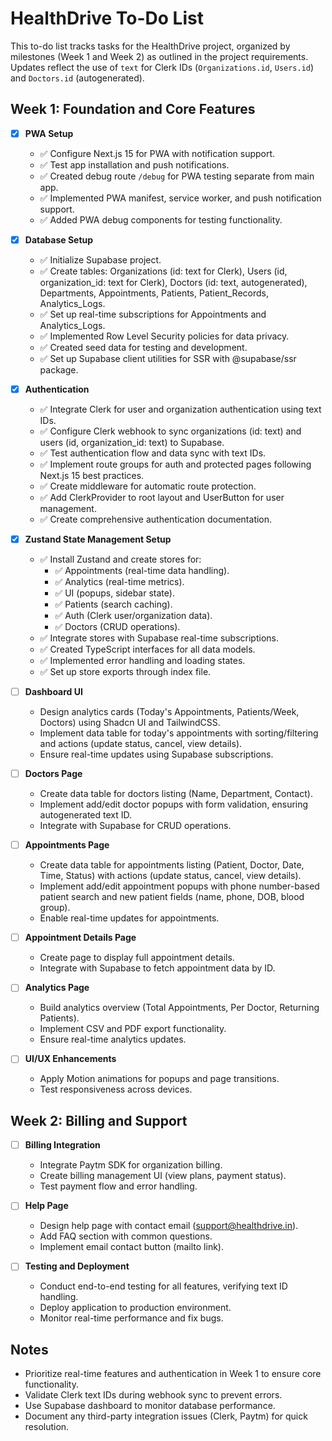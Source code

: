 # HealthDrive To-Do List

This to-do list tracks tasks for the HealthDrive project, organized by milestones (Week 1 and
Week 2) as outlined in the project requirements. Updates reflect the use of `text` for Clerk IDs
(`Organizations.id`, `Users.id`) and `Doctors.id` (autogenerated).

## Week 1: Foundation and Core Features

- [x] **PWA Setup**
  - ✅ Configure Next.js 15 for PWA with notification support.
  - ✅ Test app installation and push notifications.
  - ✅ Created debug route `/debug` for PWA testing separate from main app.
  - ✅ Implemented PWA manifest, service worker, and push notification support.
  - ✅ Added PWA debug components for testing functionality.

- [x] **Database Setup**
  - ✅ Initialize Supabase project.
  - ✅ Create tables: Organizations (id: text for Clerk), Users (id, organization_id: text for
    Clerk), Doctors (id: text, autogenerated), Departments, Appointments, Patients, Patient_Records,
    Analytics_Logs.
  - ✅ Set up real-time subscriptions for Appointments and Analytics_Logs.
  - ✅ Implemented Row Level Security policies for data privacy.
  - ✅ Created seed data for testing and development.
  - ✅ Set up Supabase client utilities for SSR with @supabase/ssr package.

- [x] **Authentication**
  - ✅ Integrate Clerk for user and organization authentication using text IDs.
  - ✅ Configure Clerk webhook to sync organizations (id: text) and users (id, organization_id:
    text) to Supabase.
  - ✅ Test authentication flow and data sync with text IDs.
  - ✅ Implement route groups for auth and protected pages following Next.js 15 best practices.
  - ✅ Create middleware for automatic route protection.
  - ✅ Add ClerkProvider to root layout and UserButton for user management.
  - ✅ Create comprehensive authentication documentation.

- [x] **Zustand State Management Setup**
  - ✅ Install Zustand and create stores for:
    - ✅ Appointments (real-time data handling).
    - ✅ Analytics (real-time metrics).
    - ✅ UI (popups, sidebar state).
    - ✅ Patients (search caching).
    - ✅ Auth (Clerk user/organization data).
    - ✅ Doctors (CRUD operations).
  - ✅ Integrate stores with Supabase real-time subscriptions.
  - ✅ Created TypeScript interfaces for all data models.
  - ✅ Implemented error handling and loading states.
  - ✅ Set up store exports through index file.

- [ ] **Dashboard UI**
  - Design analytics cards (Today's Appointments, Patients/Week, Doctors) using Shadcn UI and
    TailwindCSS.
  - Implement data table for today's appointments with sorting/filtering and actions (update status,
    cancel, view details).
  - Ensure real-time updates using Supabase subscriptions.

- [ ] **Doctors Page**
  - Create data table for doctors listing (Name, Department, Contact).
  - Implement add/edit doctor popups with form validation, ensuring autogenerated text ID.
  - Integrate with Supabase for CRUD operations.

- [ ] **Appointments Page**
  - Create data table for appointments listing (Patient, Doctor, Date, Time, Status) with actions
    (update status, cancel, view details).
  - Implement add/edit appointment popups with phone number-based patient search and new patient
    fields (name, phone, DOB, blood group).
  - Enable real-time updates for appointments.

- [ ] **Appointment Details Page**
  - Create page to display full appointment details.
  - Integrate with Supabase to fetch appointment data by ID.

- [ ] **Analytics Page**
  - Build analytics overview (Total Appointments, Per Doctor, Returning Patients).
  - Implement CSV and PDF export functionality.
  - Ensure real-time analytics updates.

- [ ] **UI/UX Enhancements**
  - Apply Motion animations for popups and page transitions.
  - Test responsiveness across devices.

## Week 2: Billing and Support

- [ ] **Billing Integration**
  - Integrate Paytm SDK for organization billing.
  - Create billing management UI (view plans, payment status).
  - Test payment flow and error handling.

- [ ] **Help Page**
  - Design help page with contact email (support@healthdrive.in).
  - Add FAQ section with common questions.
  - Implement email contact button (mailto link).

- [ ] **Testing and Deployment**
  - Conduct end-to-end testing for all features, verifying text ID handling.
  - Deploy application to production environment.
  - Monitor real-time performance and fix bugs.

## Notes

- Prioritize real-time features and authentication in Week 1 to ensure core functionality.
- Validate Clerk text IDs during webhook sync to prevent errors.
- Use Supabase dashboard to monitor database performance.
- Document any third-party integration issues (Clerk, Paytm) for quick resolution.

